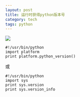 ```yaml
---
layout: post
title: 运行时获得python版本号
category: tech
tags: python
---
```

![](https://cdn.kelu.org/blog/tags/python.jpg)

	#!/usr/bin/python  
	import platform  
	print platform.python_version()  

或

	#!/usr/bin/python  
	import sys  
	print sys.version   
	print sys.version_info
